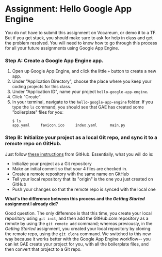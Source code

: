 # Assignment: Hello Google App Engine

You do not have to submit this assignment on Vocareum, or demo it to a TF. But if you get stuck, you should make sure to ask for help in class and get the problem resolved. You will need to know how to go through this process for all your future assignments using Google App Engine.

### Step A: Create a Google App Engine app.

1. Open up Google App Engine, and click the little `+` button to create a new app.
1. Under "Application Directory", choose the place where you keep your coding projects for this class.
1. Under "Application ID", name your project `hello-google-app-engine`.
1. Click "Create".
1. In your terminal, navigate to the `hello-google-app-engine` folder. If you type the `ls` command, you should see that GAE has created some "boilerplate" files for you:
    ```
    $ ls
    app.yaml     favicon.ico     index.yaml      main.py
    ```

### Step B: Initialize your project as a local Git repo, and sync it to a remote repo on GitHub.

Just follow [these instructions][github-instructions] from GitHub. Essentially, what you will do is:
- Initialize your project as a Git repository
- Make an initial commit so that your 4 files are checked in.
- Create a remote repository with the same name on GitHub
- Tell your local repository that its "origin" is the one you just created on GitHub
- Push your changes so that the remote repo is synced with the local one


**What's the difference between this process and the *Getting Started* assignment I already did?**

Good question. The only difference is that this time, you create your local repository using `git init`, and then add the GitHub.com repository as a remote by using the `git remote add` command; whereas previously, in the *Getting Started* assignment, you created your local repository by cloning the remote repo, using the `git clone` command. We switched to this new way because it works better with the Google App Engine workflow-- you can let GAE create your project for you, with all the boilerplate files, and then convert that project to a Git repo.

[github-instructions]: https://help.github.com/articles/adding-an-existing-project-to-github-using-the-command-line/
